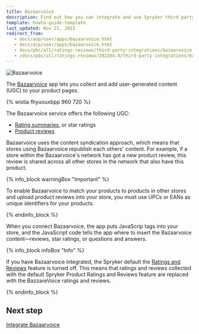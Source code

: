 ```yaml
---
title: Bazaarvoice
description: Find out how you can integrate and use Spryker third party integration Bazaarvoice in your Spryker shop
template: howto-guide-template
last_updated: Nov 21, 2023
redirect_from:
   - docs/aop/user/apps/bazaarvoice.html
   - docs/acp/user/apps/bazaarvoice.html
   - docs/pbc/all/ratings-reviews/third-party-integrations/bazaarvoice.html  
   - /docs/pbc/all/ratings-reviews/202204.0/third-party-integrations/bazaarvoice.html
---
```


![Bazaarvoice](https://spryker.s3.eu-central-1.amazonaws.com/docs/pbc/all/ratings-reviews/third-party-integrations/bazaarvoice/bazaarvoice.png)

The [Bazaarvoice](https://www.bazaarvoice.com/?ref=spryker-documentation) app lets you collect and add user-generated content (UGC) to your product pages.

{% wistia fhyuouxbpp 960 720 %}

The Bazaarvoice service offers the following UGC: 

- [Rating summaries](https://docs.bazaarvoice.com/articles/ratings-reviews/display_integration/a/rating-summary?ref=spryker-documentation), or star ratings
- [Product reviews](https://docs.bazaarvoice.com/articles/#!ratings-reviews/display_integration/a/reviews?ref=spryker-documentation)  
<!---- [Questions and answers](hhttps://docs.bazaarvoice.com/articles/#!ratings-reviews/display_integration/a/questions--answers?ref=spryker-documentation)-->

Bazaarvoice uses the content syndication approach, which means that stores using Bazaarvoice republish each others' content. For example, if a store within the Bazaarvoice's network has got a new product review, this review is shared across all other stores in the network that also have this product.

{% info_block warningBox "Important" %}

To enable Bazaarvoice to match your products to products in other stores and upload product reviews into your store, you must use UPCs or EANs as unique identifiers for your products.

{% endinfo_block %}

When you connect Bazaarvoice, the app puts JavaScrip tags into your store, and the JavaScript code tells the app where to insert the Bazaarvoice content—reviews, star ratings, or questions and answers.

{% info_block infoBox "Info" %}

If you have Bazaarvoice integrated, the Spryker default the [Ratings and Reviews](/docs/pbc/all/ratings-reviews/{{page.version}}/ratings-and-reviews.html) feature is turned off. This means that ratings and reviews collected with the default Spryker Product Ratings and Reviews feature are replaced with the BazzareVoice ratings and reviews.

{% endinfo_block %}

## Next step
[Integrate Bazaarvoice](/docs/pbc/all/ratings-reviews/{{page.version}}/third-party-integrations/integrate-bazaarvoice.html)
